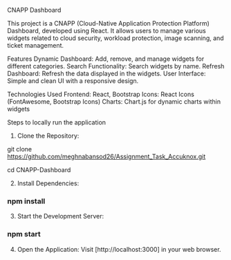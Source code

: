 CNAPP Dashboard

This project is a CNAPP (Cloud-Native Application Protection Platform) Dashboard, developed using React. It allows users to manage various widgets related to cloud security, workload protection, image scanning, and ticket management.

Features
Dynamic Dashboard: Add, remove, and manage widgets for different categories.
Search Functionality: Search widgets by name.
Refresh Dashboard: Refresh the data displayed in the widgets.
User Interface: Simple and clean UI with a responsive design.


Technologies Used
Frontend: React, Bootstrap
Icons: React Icons (FontAwesome, Bootstrap Icons)
Charts: Chart.js for dynamic charts within widgets


Steps to locally run the application

1. Clone the Repository:

git clone <https://github.com/meghnabansod26/Assignment_Task_Accuknox.git>

cd CNAPP-Dashboard

2. Install Dependencies:
### npm install

3. Start the Development Server:
### npm start

4. Open the Application:
Visit [http://localhost:3000] in your web browser.




